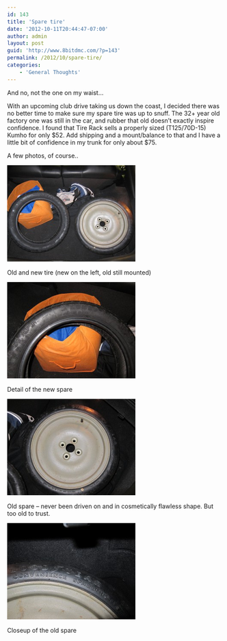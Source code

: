 ```yaml
---
id: 143
title: 'Spare tire'
date: '2012-10-11T20:44:47-07:00'
author: admin
layout: post
guid: 'http://www.8bitdmc.com/?p=143'
permalink: /2012/10/spare-tire/
categories:
    - 'General Thoughts'
---
```


And no, not the one on my waist…

With an upcoming club drive taking us down the coast, I decided there was no better time to make sure my spare tire was up to snuff. The 32+ year old factory one was still in the car, and rubber that old doesn’t exactly inspire confidence. I found that Tire Rack sells a properly sized (T125/70D-15) Kumho for only $52. Add shipping and a mount/balance to that and I have a little bit of confidence in my trunk for only about $75.

A few photos, of course..

[![](/assets/images/2012/10/IMG_3386-300x225.jpg "IMG_3386")](/8bitdmc/assets/images/2012/10/IMG_3386.jpg)

Old and new tire (new on the left, old still mounted)

[![](/assets/images/2012/10/IMG_3389-300x225.jpg "IMG_3389")](/8bitdmc/assets/images/2012/10/IMG_3389.jpg)

Detail of the new spare

[![](/assets/images/2012/10/IMG_3390-300x225.jpg "IMG_3390")](/8bitdmc/assets/images/2012/10/IMG_3390.jpg)

Old spare – never been driven on and in cosmetically flawless shape. But too old to trust.

[![](/assets/images/2012/10/IMG_3391-300x225.jpg "IMG_3391")](/8bitdmc/assets/images/2012/10/IMG_3391.jpg)

Closeup of the old spare